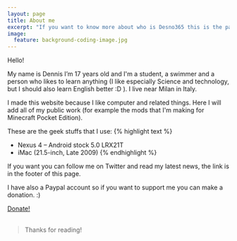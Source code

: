 ```yaml
---
layout: page
title: About me
excerpt: "If you want to know more about who is Desno365 this is the page you are looking for"
image:
  feature: background-coding-image.jpg
---
```


Hello!

My name is Dennis I’m 17 years old and I'm a student, a swimmer and a person who likes to learn anything (I like especially Science and technology, but I should also learn English better :D ).
I live near Milan in Italy.

I made this website because I like computer and related things. Here I will add all of my public work (for example the mods that I'm making for Minecraft Pocket Edition).

These are the geek stuffs that I use:
{% highlight text %}
- Nexus 4 – Android stock 5.0 LRX21T
- iMac (21.5-inch, Late 2009)
{% endhighlight %}



If you want you can follow me on Twitter and read my latest news, the link is in the footer of this page.

I have also a Paypal account so if you want to support me you can make a donation. :)

<div markdown="0"><a href="https://www.paypal.com/cgi-bin/webscr?cmd=_s-xclick&hosted_button_id=GBEMKJBA3Z7PG" class="btn">Donate!</a></div>

<br>

> Thanks for reading!
